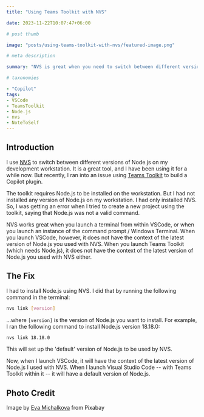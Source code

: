 ```yaml
---
title: "Using Teams Toolkit with NVS"

date: 2023-11-22T10:07:47+06:00

# post thumb

image: "posts/using-teams-toolkit-with-nvs/featured-image.png"

# meta description

summary: "NVS is great when you need to switch between different versions of Node.js within a VSCode project. But Teams Toolkit needs a default version of Node.js installed -- before you start your project. Here is how I fix it."

# taxonomies

- "Copilot"
tags:
- VSCode
- TeamsToolkit
- Node.js
- nvs
- NoteToSelf
---
```


## Introduction

I use [NVS](https://github.com/jasongin/nvs) to switch between different versions of Node.js on my development workstation. It is a great tool, and I have been using it for a while now. But recently, I ran into an issue using [Teams Toolkit](https://aka.ms/teams-toolkit) to build a Copilot plugin.

The toolkit requires Node.js to be installed on the workstation. But I had not installed any version of Node.js on my workstation. I had only installed NVS. So, I was getting an error when I tried to create a new project using the toolkit, saying that Node.js was not a valid command.

NVS works great when you launch a terminal from within VSCode, or when you launch an instance of the command prompt / Windows Terminal. When you launch VSCode, however, it does not have the context of the latest version of Node.js you used with NVS. When you launch Teams Toolkit (which needs Node.js), it does not have the context of the latest version of Node.js you used with NVS either.

## The Fix

I had to install Node.js using NVS. I did that by running the following command in the terminal:

```bash
nvs link [version]
```

...where `[version]` is the version of Node.js you want to install. For example, I ran the following command to install Node.js version 18.18.0:

```bash
nvs link 18.18.0
```

This will set up the 'default' version of Node.js to be used by NVS.

Now, when I launch VSCode, it will have the context of the latest version of Node.js I used with NVS. When I launch Visual Studio Code -- with Teams Toolkit within it -- it will have a default version of Node.js.


## Photo Credit

Image by [Eva Michalkova](https://pixabay.com/users/evamichalkova-1091520/?utm_source=link-attribution&utm_medium=referral&utm_campaign=image&utm_content=8368181) from Pixabay
